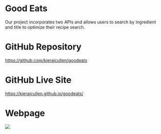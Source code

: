 # Good Eats
Our project incorporates two APIs and allows users to search by ingredient and title to optimize their recipe search.

# GitHub Repository
https://github.com/kierajcullen/goodeats

# GitHub Live Site
https://kierajcullen.github.io/goodeats/

# Webpage
![](img/goodeats.gif)




